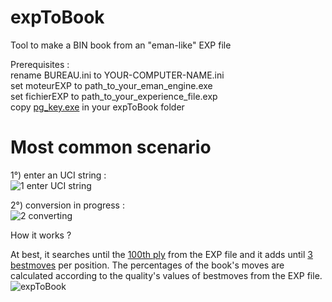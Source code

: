 # expToBook
Tool to make a BIN book from an "eman-like" EXP file<p>

Prerequisites :<br>
rename BUREAU.ini to YOUR-COMPUTER-NAME.ini<br>
set moteurEXP to path_to_your_eman_engine.exe<br>
set fichierEXP to path_to_your_experience_file.exp<br>
copy [pg_key.exe](https://github.com/chris13300/expToBook/blob/main/expToBook/bin/Debug/pg_key.exe) in your expToBook folder<p>

# Most common scenario
1°) enter an UCI string :<br>
![1 enter UCI string](https://github.com/chris13300/expToBook/blob/main/expToBook/bin/Debug/1.%20enter%20UCI%20string.jpg)<p>

2°) conversion in progress :<br>
![2 converting](https://github.com/chris13300/expToBook/blob/main/expToBook/bin/Debug/2.%20converting.jpg)<p>

How it works ?<p>
  
At best, it searches until the [100th ply](https://github.com/chris13300/expToBook/blob/main/expToBook/modMain.vb#L55) from the EXP file and it adds until [3 bestmoves](https://github.com/chris13300/expToBook/blob/main/expToBook/modMain.vb#L155) per position. The percentages of the book's moves are calculated according to the quality's values of bestmoves from the EXP file.<br>
![expToBook](https://github.com/chris13300/expToBook/blob/main/expToBook/bin/Debug/expToBook.jpg)<br>
